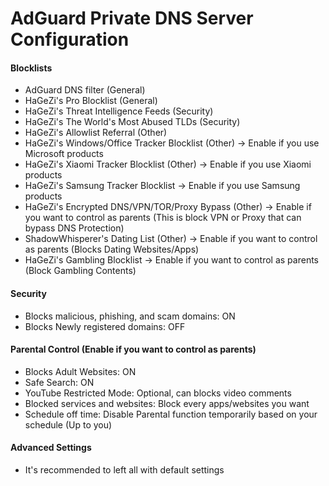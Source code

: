 # AdGuard Private DNS Server Configuration

#### Blocklists
- AdGuard DNS filter (General)
- HaGeZi's Pro Blocklist (General)
- HaGeZi's Threat Intelligence Feeds (Security)
- HaGeZi's The World's Most Abused TLDs (Security)
- HaGeZi's Allowlist Referral (Other)
- HaGeZi's Windows/Office Tracker Blocklist (Other) -> Enable if you use Microsoft products
- HaGeZi's Xiaomi Tracker Blocklist (Other) -> Enable if you use Xiaomi products
- HaGeZi's Samsung Tracker Blocklist -> Enable if you use Samsung products
- HaGeZi's Encrypted DNS/VPN/TOR/Proxy Bypass (Other) -> Enable if you want to control as parents (This is block VPN or Proxy that can bypass DNS Protection)
- ShadowWhisperer's Dating List (Other) -> Enable if you want to control as parents (Blocks Dating Websites/Apps)
- HaGeZi's Gambling Blocklist -> Enable if you want to control as parents (Block Gambling Contents)

#### Security
- Blocks malicious, phishing, and scam domains: ON
- Blocks Newly registered domains: OFF

#### Parental Control (Enable if you want to control as parents)
- Blocks Adult Websites: ON
- Safe Search: ON
- YouTube Restricted Mode: Optional, can blocks video comments
- Blocked services and websites: Block every apps/websites you want
- Schedule off time: Disable Parental function temporarily based on your schedule (Up to you)

#### Advanced Settings
- It's recommended to left all with default settings
